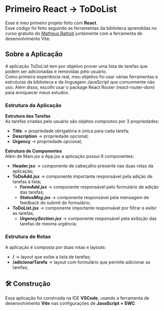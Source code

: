 # Primeiro React -> ToDoList

Esse é meu primeiro projeto feito com **React**. <br>
Esse código foi feito seguindo as ferramentas da biblioteca aprendidas no curso gratuito do [Matheus Battisti](https://www.youtube.com/@MatheusBattisti) juntamente com a ferramenta de desenvolvimento Vite.

## Sobre a Aplicação
A aplicação ToDoList tem por objetivo prover uma lista de tarefas que podem ser adicionadas e removidas pelo usuário. <br>
Como primeira experiência real, meu objetivo foi usar várias ferramentas e estruturas da biblioteca e da linguagem JavaScript que comunmente não uso. Além disso, escolhi usar o package React Router (react-router-dom) para enriquecer meus estudos.

### Estrutura da Aplicação

**Estrutura das Tarefas** <br>
As tarefas criadas pelo usuário são objetos compostos por 3 propriedades:
- **Title** -> propriedade obrigatória e única para cada tarefa;
- **Description** -> propriedade opcional;
- **Urgency** -> propriedade opcional;

**Estrutura de Componentes** <br>
Além de Main.jsx e App.jsx a aplicação possui 6 componentes:
- **Header.jsx** -> componente de cabeçalho presente nas duas rotas da aplicação;
- **ToDoAdd.jsx** -> componente importante responsável pela adição de tarefas à lista;
    - ***FormAdd.jsx*** -> componente responsável pelo formulário de adição das tarefas;
    - ***StatusMsg.jsx*** -> componente responsável pela mensagem de feedback do submit do formulário;
- **ToDoList.jsx** -> componente importante responsável por filtrar e exibir as tarefas;
    - ***UrgencySection.jsx*** -> componente responsável pela exibição das tarefas de mesma urgência;

### Estrutura de Rotas
A aplicação é composta por duas rotas e layouts:
- **/** -> layout que exibe a lista de tarefas;
- **/adicionarTarefa** -> layout com formulário que permite adicionar as tarefas;

## :hammer_and_wrench: Construção
Essa aplicação foi construida na IDE **VSCode**, usando a ferramenta de desenvolvimento **Vite** nas configurações de **JavaScript + SWC**
